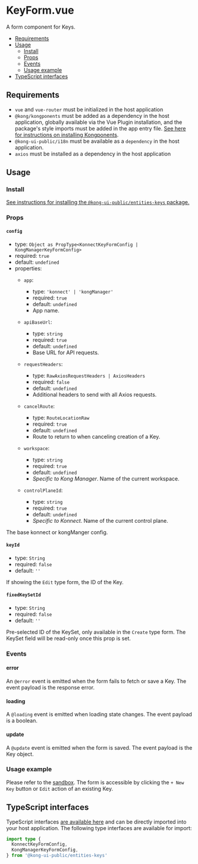 # KeyForm.vue

A form component for Keys.

- [Requirements](#requirements)
- [Usage](#usage)
  - [Install](#install)
  - [Props](#props)
  - [Events](#events)
  - [Usage example](#usage-example)
- [TypeScript interfaces](#typescript-interfaces)

## Requirements

- `vue` and `vue-router` must be initialized in the host application
- `@kong/kongponents` must be added as a dependency in the host application, globally available via the Vue Plugin installation, and the package's style imports must be added in the app entry file. [See here for instructions on installing Kongponents](https://kongponents.konghq.com/#globally-install-all-kongponents).
- `@kong-ui-public/i18n` must be available as a `dependency` in the host application.
- `axios` must be installed as a dependency in the host application

## Usage

### Install

[See instructions for installing the `@kong-ui-public/entities-keys` package.](../README.md#install)

### Props

#### `config`

- type: `Object as PropType<KonnectKeyFormConfig | KongManagerKeyFormConfig>`
- required: `true`
- default: `undefined`
- properties:
  - `app`:
    - type: `'konnect' | 'kongManager'`
    - required: `true`
    - default: `undefined`
    - App name.

  - `apiBaseUrl`:
    - type: `string`
    - required: `true`
    - default: `undefined`
    - Base URL for API requests.

  - `requestHeaders`:
    - type: `RawAxiosRequestHeaders | AxiosHeaders`
    - required: `false`
    - default: `undefined`
    - Additional headers to send with all Axios requests.

  - `cancelRoute`:
    - type: `RouteLocationRaw`
    - required: `true`
    - default: `undefined`
    - Route to return to when canceling creation of a Key.

  - `workspace`:
    - type: `string`
    - required: `true`
    - default: `undefined`
    - *Specific to Kong Manager*. Name of the current workspace.

  - `controlPlaneId`:
    - type: `string`
    - required: `true`
    - default: `undefined`
    - *Specific to Konnect*. Name of the current control plane.

The base konnect or kongManger config.

#### `keyId`

- type: `String`
- required: `false`
- default: `''`

If showing the `Edit` type form, the ID of the Key.

#### `fixedKeySetId`

- type: `String`
- required: `false`
- default: `''`

Pre-selected ID of the KeySet, only available in the `Create` type form.
The KeySet field will be read-only once this prop is set.

### Events

#### error

An `@error` event is emitted when the form fails to fetch or save a Key. The event payload is the response error.

#### loading

A `@loading` event is emitted when loading state changes. The event payload is a boolean.

#### update

A `@update` event is emitted when the form is saved. The event payload is the Key object.

### Usage example

Please refer to the [sandbox](../sandbox/pages/KeyFormPage.vue). The form is accessible by clicking the `+ New Key` button or `Edit` action of an existing Key.

## TypeScript interfaces

TypeScript interfaces [are available here](https://github.com/Kong/shared-ui-components/blob/main/packages/entities/entities-keys/src/types/key-form.ts) and can be directly imported into your host application. The following type interfaces are available for import:

```ts
import type {
  KonnectKeyFormConfig,
  KongManagerKeyFormConfig,
} from '@kong-ui-public/entities-keys'
```
